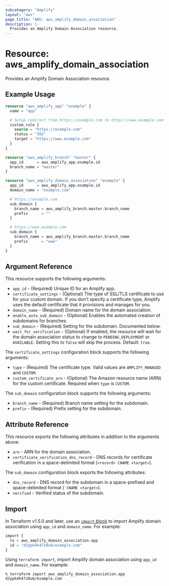 ```yaml
---
subcategory: "Amplify"
layout: "aws"
page_title: "AWS: aws_amplify_domain_association"
description: |-
  Provides an Amplify Domain Association resource.
---
```


# Resource: aws_amplify_domain_association

Provides an Amplify Domain Association resource.

## Example Usage

```terraform
resource "aws_amplify_app" "example" {
  name = "app"

  # Setup redirect from https://example.com to https://www.example.com
  custom_rule {
    source = "https://example.com"
    status = "302"
    target = "https://www.example.com"
  }
}

resource "aws_amplify_branch" "master" {
  app_id      = aws_amplify_app.example.id
  branch_name = "master"
}

resource "aws_amplify_domain_association" "example" {
  app_id      = aws_amplify_app.example.id
  domain_name = "example.com"

  # https://example.com
  sub_domain {
    branch_name = aws_amplify_branch.master.branch_name
    prefix      = ""
  }

  # https://www.example.com
  sub_domain {
    branch_name = aws_amplify_branch.master.branch_name
    prefix      = "www"
  }
}
```

## Argument Reference

This resource supports the following arguments:

* `app_id` - (Required) Unique ID for an Amplify app.
* `certificate_settings` - (Optional) The type of SSL/TLS certificate to use for your custom domain. If you don't specify a certificate type, Amplify uses the default certificate that it provisions and manages for you.
* `domain_name` - (Required) Domain name for the domain association.
* `enable_auto_sub_domain` - (Optional) Enables the automated creation of subdomains for branches.
* `sub_domain` - (Required) Setting for the subdomain. Documented below.
* `wait_for_verification` - (Optional) If enabled, the resource will wait for the domain association status to change to `PENDING_DEPLOYMENT` or `AVAILABLE`. Setting this to `false` will skip the process. Default: `true`.

The `certificate_settings` configuration block supports the following arguments:

* `type` - (Required) The certificate type.
  Valid values are `AMPLIFY_MANAGED` and `CUSTOM`.
* `custom_certificate_arn` - (Optional) The Amazon resource name (ARN) for the custom certificate.
  Required when `type` is `CUSTOM`.

The `sub_domain` configuration block supports the following arguments:

* `branch_name` - (Required) Branch name setting for the subdomain.
* `prefix` - (Required) Prefix setting for the subdomain.

## Attribute Reference

This resource exports the following attributes in addition to the arguments above:

* `arn` - ARN for the domain association.
* `certificate_verification_dns_record` - DNS records for certificate verification in a space-delimited format (`<record> CNAME <target>`).

The `sub_domain` configuration block exports the following attributes:

* `dns_record` - DNS record for the subdomain in a space-prefixed and space-delimited format (` CNAME <target>`).
* `verified` - Verified status of the subdomain.

## Import

In Terraform v1.5.0 and later, use an [`import` block](https://developer.hashicorp.com/terraform/language/import) to import Amplify domain association using `app_id` and `domain_name`. For example:

```terraform
import {
  to = aws_amplify_domain_association.app
  id = "d2ypk4k47z8u6/example.com"
}
```

Using `terraform import`, import Amplify domain association using `app_id` and `domain_name`. For example:

```console
% terraform import aws_amplify_domain_association.app d2ypk4k47z8u6/example.com
```
